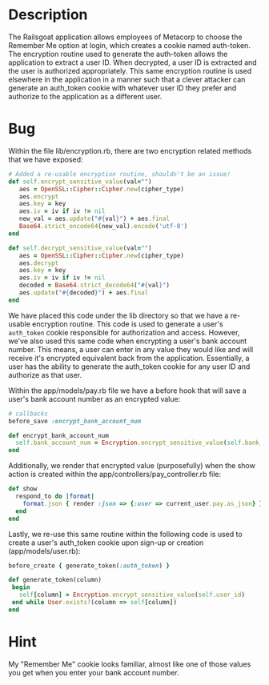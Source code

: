 # Description

The Railsgoat application allows employees of Metacorp to choose the Remember Me option at login, which creates a cookie named auth-token. The encryption routine used to generate the auth-token allows the application to extract a user ID. When decrypted, a user ID is extracted and the user is authorized appropriately. This same encryption routine is used elsewhere in the application in a manner such that a clever attacker can generate an auth_token cookie with whatever user ID they prefer and authorize to the application as a different user.

# Bug

Within the file lib/encryption.rb, there are two encryption related methods that we have exposed:

```ruby
# Added a re-usable encryption routine, shouldn't be an issue!
def self.encrypt_sensitive_value(val="")
   aes = OpenSSL::Cipher::Cipher.new(cipher_type)
   aes.encrypt
   aes.key = key
   aes.iv = iv if iv != nil
   new_val = aes.update("#{val}") + aes.final
   Base64.strict_encode64(new_val).encode('utf-8')
end

def self.decrypt_sensitive_value(val="")
   aes = OpenSSL::Cipher::Cipher.new(cipher_type)
   aes.decrypt
   aes.key = key
   aes.iv = iv if iv != nil
   decoded = Base64.strict_decode64("#{val}")
   aes.update("#{decoded}") + aes.final
end
```

We have placed this code under the lib directory so that we have a re-usable encryption routine. This code is used to generate a user's `auth_token` cookie responsible for authorization and access. However, we've also used this same code when encrypting a user's bank account number. This means, a user can enter in any value they would like and will receive it's encrypted equivalent back from the application. Essentially, a user has the ability to generate the auth_token cookie for any user ID and authorize as that user.

Within the app/models/pay.rb file we have a before hook that will save a user's bank account number as an encrypted value:

```ruby
# callbacks
before_save :encrypt_bank_account_num

def encrypt_bank_account_num
  self.bank_account_num = Encryption.encrypt_sensitive_value(self.bank_account_num)
end
```

Additionally, we render that encrypted value (purposefully) when the show action is created within the app/controllers/pay_controller.rb file:

```ruby
def show
  respond_to do |format|
    format.json { render :json => {:user => current_user.pay.as_json} }
  end
end
```

Lastly, we re-use this same routine within the following code is used to create a user's auth_token cookie upon sign-up or creation (app/models/user.rb):

```ruby
before_create { generate_token(:auth_token) }

def generate_token(column)
 begin
   self[column] = Encryption.encrypt_sensitive_value(self.user_id)
 end while User.exists?(column => self[column])
end
```

# Hint

My "Remember Me" cookie looks familiar, almost like one of those values you get when you enter your bank account number.